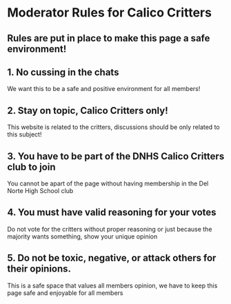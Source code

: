 # Moderator Rules for Calico Critters


## Rules are put in place to make this page a safe environment! 

## 1. No cussing in the chats 
We want this to be a safe and positive environment for all members!

## 2. Stay on topic, Calico Critters only! 
This website is related to the critters, discussions should be only related to this subject!

## 3. You have to be part of the DNHS Calico Critters club to join 
You cannot be apart of the page without having membership in the Del Norte High School club

## 4. You must have valid reasoning for your votes
Do not vote for the critters without proper reasoning or just because the majority wants something, show your unique opinion

## 5. Do not be toxic, negative, or attack others for their opinions. 
This is a safe space that values all members opinion, we have to keep this page safe and enjoyable for all members
